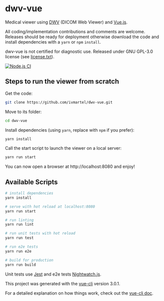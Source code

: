 # dwv-vue

Medical viewer using [DWV](https://github.com/ivmartel/dwv) (DICOM Web Viewer) and [Vue.js](https://vuejs.org/).

All coding/implementation contributions and comments are welcome. Releases should be ready for deployment otherwise download the code and install dependencies with a `yarn` or `npm` `install`.

dwv-vue is not certified for diagnostic use. Released under GNU GPL-3.0 license (see [license.txt](license.txt)).

[![Node.js CI](https://github.com/ivmartel/dwv-vue/actions/workflows/nodejs-ci.yml/badge.svg)](https://github.com/ivmartel/dwv-vue/actions/workflows/nodejs-ci.yml)

## Steps to run the viewer from scratch

Get the code:

```sh
git clone https://github.com/ivmartel/dwv-vue.git
```

Move to its folder:

```sh
cd dwv-vue
```

Install dependencies (using `yarn`, replace with `npm` if you prefer):

```sh
yarn install
```

Call the start script to launch the viewer on a local server:

```sh
yarn run start
```

You can now open a browser at http://localhost:8080 and enjoy!

## Available Scripts

```bash
# install dependencies
yarn install

# serve with hot reload at localhost:8080
yarn run start

# run linting
yarn run lint

# run unit tests with hot reload
yarn run test

# run e2e tests
yarn run e2e

# build for production
yarn run build
```

Unit tests use [Jest](https://facebook.github.io/jest/) and e2e tests [Nightwatch.js](http://nightwatchjs.org/).

This project was generated with the [vue-cli](https://github.com/vuejs/vue-cli) version 3.0.1.

For a detailed explanation on how things work, check out the [vue-cli doc](https://cli.vuejs.org/).
